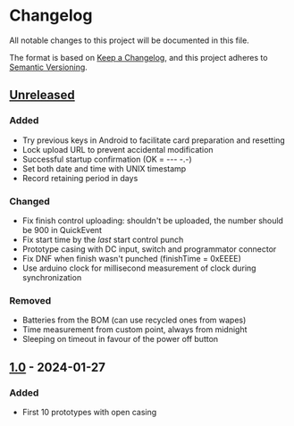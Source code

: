 # Changelog

All notable changes to this project will be documented in this file.

The format is based on [Keep a Changelog](https://keepachangelog.com/en/1.1.0/),
and this project adheres to [Semantic Versioning](https://semver.org/spec/v2.0.0.html).

## [Unreleased]

### Added

- Try previous keys in Android to facilitate card preparation and resetting
- Lock upload URL to prevent accidental modification
- Successful startup confirmation (OK = --- -.-)
- Set both date and time with UNIX timestamp
- Record retaining period in days

### Changed

- Fix finish control uploading: shouldn't be uploaded, the number should be 900 in QuickEvent
- Fix start time by the *last* start control punch
- Prototype casing with DC input, switch and programmator connector
- Fix DNF when finish wasn't punched (finishTime = 0xEEEE)
- Use arduino clock for millisecond measurement of clock during synchronization

### Removed

- Batteries from the BOM (can use recycled ones from wapes)
- Time measurement from custom point, always from midnight
- Sleeping on timeout in favour of the power off button

## [1.0] - 2024-01-27

### Added

- First 10 prototypes with open casing

[unreleased]: https://github.com/sakhnik/arduin-o-punch/compare/v1.0...HEAD
[1.0]: https://github.com/sakhnik/arduin-o-punch/releases/tag/v1.0
